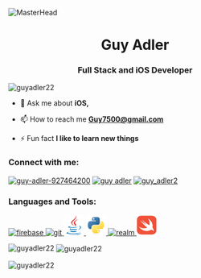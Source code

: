 ![MasterHead](https://i.pinimg.com/736x/d4/4a/c3/d44ac3f9bb60e771b9c77fd47b123365.jpg)

<h1 align="center">Guy Adler</h1>
<h3 align="center">Full Stack and iOS Developer</h3>


<p align="left"> <img src="https://komarev.com/ghpvc/?username=guyadler22&label=Profile%20views&color=0e75b6&style=flat" alt="guyadler22" /> </p>

- 💬 Ask me about **iOS,**

- 📫 How to reach me **Guy7500@gmail.com**

- ⚡ Fun fact **I like to learn new things**

<h3 align="left">Connect with me:</h3>
<p align="left">
<a href="https://linkedin.com/in/guy-adler-927464200" target="blank"><img align="center" src="https://raw.githubusercontent.com/rahuldkjain/github-profile-readme-generator/master/src/images/icons/Social/linked-in-alt.svg" alt="guy-adler-927464200" height="30" width="40" /></a>
<a href="https://fb.com/guy adler" target="blank"><img align="center" src="https://raw.githubusercontent.com/rahuldkjain/github-profile-readme-generator/master/src/images/icons/Social/facebook.svg" alt="guy adler" height="30" width="40" /></a>
<a href="https://instagram.com/guy_adler2" target="blank"><img align="center" src="https://raw.githubusercontent.com/rahuldkjain/github-profile-readme-generator/master/src/images/icons/Social/instagram.svg" alt="guy_adler2" height="30" width="40" /></a>
</p>

<h3 align="left">Languages and Tools:</h3>
<p align="left"> <a href="https://firebase.google.com/" target="_blank" rel="noreferrer"> <img src="https://www.vectorlogo.zone/logos/firebase/firebase-icon.svg" alt="firebase" width="40" height="40"/> </a> <a href="https://git-scm.com/" target="_blank" rel="noreferrer"> <img src="https://www.vectorlogo.zone/logos/git-scm/git-scm-icon.svg" alt="git" width="40" height="40"/> </a> <a href="https://www.java.com" target="_blank" rel="noreferrer"> <img src="https://raw.githubusercontent.com/devicons/devicon/master/icons/java/java-original.svg" alt="java" width="40" height="40"/> </a> <a href="https://www.python.org" target="_blank" rel="noreferrer"> <img src="https://raw.githubusercontent.com/devicons/devicon/master/icons/python/python-original.svg" alt="python" width="40" height="40"/> </a> <a href="https://realm.io/" target="_blank" rel="noreferrer"> <img src="https://raw.githubusercontent.com/bestofjs/bestofjs-webui/8665e8c267a0215f3159df28b33c365198101df5/public/logos/realm.svg" alt="realm" width="40" height="40"/> </a> <a href="https://developer.apple.com/swift/" target="_blank" rel="noreferrer"> <img src="https://raw.githubusercontent.com/devicons/devicon/master/icons/swift/swift-original.svg" alt="swift" width="40" height="40"/> </a> </p>

<p><img align="left" src="https://github-readme-stats.vercel.app/api/top-langs?username=guyadler22&show_icons=true&locale=en&layout=compact" alt="guyadler22" /></p>

<p>&nbsp;<img align="center" src="https://github-readme-stats.vercel.app/api?username=guyadler22&show_icons=true&locale=en" alt="guyadler22" /></p>

<p><img align="center" src="https://github-readme-streak-stats.herokuapp.com/?user=guyadler22&" alt="guyadler22" /></p>
